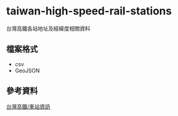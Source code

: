 # taiwan-high-speed-rail-stations
台灣高鐵各站地址及經緯度相關資料

## 檔案格式
- csv
- GeoJSON

## 參考資料
[台灣高鐵/車站資訊](http://www.thsrc.com.tw/tw/StationInfo/Prospect/2F940836-CEDC-41EF-8E28-C2336AC8FE68)

